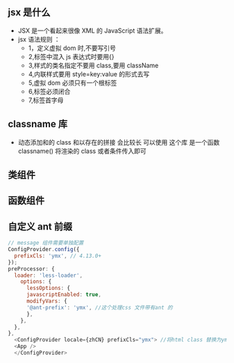 ## jsx 是什么

- JSX 是一个看起来很像 XML 的 JavaScript 语法扩展。
- jsx 语法规则 ：
  - 1，定义虚拟 dom 时,不要写引号
  - 2,标签中混入 js 表达式时要用{}
  - 3,样式的类名指定不要用 class,要用 className
  - 4,内联样式要用 style=key:value 的形式去写
  - 5,虚拟 dom 必须只有一个根标签
  - 6,标签必须闭合
  - 7,标签首字母

## classname 库

- 动态添加和的 class 和以存在的拼接 会比较长 可以使用 这个库 是一个函数 classname() 将渲染的 class 或者条件传入即可

## 类组件

## 函数组件

## 自定义 ant 前缀

```js
// message 组件需要单独配置
ConfigProvider.config({
  prefixCls: 'ymx', // 4.13.0+
});
preProcessor: {
  loader: 'less-loader',
    options: {
      lessOptions: {
      javascriptEnabled: true,
      modifyVars: {
      '@ant-prefix': 'ymx', //这个处理css 文件带有ant 的
      },
    },
  },
},
  <ConfigProvider locale={zhCN} prefixCls="ymx"> //将html class 替换为ymx
  <App />
  </ConfigProvider>
```
